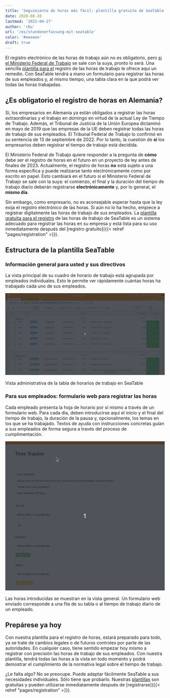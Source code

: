 ```yaml
---
title: 'Seguimiento de horas más fácil: plantilla gratuita de SeaTable - SeaTable'
date: 2020-08-28
lastmod: '2023-04-27'
author: 'rbu'
url: '/es/stundenerfassung-mit-seatable'
color: '#eeeeee'
draft: true
---
```


El registro electrónico de las horas de trabajo aún no es obligatorio, pero [si el Ministerio Federal de Trabajo](https://www.tagesschau.de/wirtschaft/unternehmen/arbeitszeit-erfassung-heil-101.html) se sale con la suya, pronto lo será. Una sencilla [plantilla para el](https://seatable.io/es/arbeitszeiterfassung/) registro de las horas de trabajo le ofrece aquí un remedio. Con SeaTable tendrá a mano un formulario para registrar las horas de sus empleados y, al mismo tiempo, una tabla clara en la que podrá ver todas las horas trabajadas.

## ¿Es obligatorio el registro de horas en Alemania?

Sí, los empresarios en Alemania ya están obligados a registrar las horas extraordinarias y el trabajo en domingo en virtud de la actual Ley de Tiempo de Trabajo. Además, el Tribunal de Justicia de la Unión Europea dictaminó en mayo de 2019 que las empresas de la UE deben registrar todas las horas de trabajo de sus empleados. El Tribunal Federal de Trabajo lo confirmó en su sentencia de 13 de septiembre de 2022. Por lo tanto, la cuestión de **si** los empresarios deben registrar el tiempo de trabajo está decidida.

El Ministerio Federal de Trabajo quiere responder a la pregunta de **cómo** debe ser el registro de horas en el futuro en un proyecto de ley antes de finales de 2023. Actualmente, el registro de horas **no** está sujeto a una forma específica y puede realizarse tanto electrónicamente como por escrito en papel. Esto cambiará en el futuro si el Ministerio Federal de Trabajo se sale con la suya: el comienzo, el final y la duración del tiempo de trabajo diario deberán registrarse **electrónicamente** y, por lo general, el **mismo día**.

Sin embargo, como empresario, no es aconsejable esperar hasta que la ley exija el registro electrónico de las horas. Si aún no lo ha hecho, empiece a registrar digitalmente las horas de trabajo de sus empleados. La [plantilla gratuita para el registro](https://seatable.io/es/vorlage/fyp0x2y-s-ut3m-wcbpzbq/) de las horas de trabajo de SeaTable es un sistema adecuado para registrar las horas en su empresa y está lista para su uso inmediatamente después del [registro gratuito]({{< relref "pages/registration" >}}).

## Estructura de la plantilla SeaTable

### Información general para usted y sus directivos

La vista principal de su cuadro de horario de trabajo está agrupada por empleados individuales. Esto le permite ver rápidamente cuántas horas ha trabajado cada uno de sus empleados.

![Vista de administración para el registro del tiempo de trabajo](images/Working-Time-Admin-View.gif)

Vista administrativa de la tabla de horarios de trabajo en SeaTable

### Para sus empleados: formulario web para registrar las horas

Cada empleado presenta la hoja de horario por sí mismo a través de un formulario web. Para cada día, deben introducirse aquí el inicio y el final del tiempo de trabajo, la duración de la pausa y, opcionalmente, los temas en los que se ha trabajado. Textos de ayuda con instrucciones concretas guían a sus empleados de forma segura a través del proceso de cumplimentación.

![Registro del tiempo de trabajo mediante formulario web en la aplicación para empleados](images/Arbeitszeiterfassung.gif)

Las horas introducidas se muestran en la vista general. Un formulario web enviado corresponde a una fila de su tabla o al tiempo de trabajo diario de un empleado.

## Prepárese ya hoy

Con nuestra plantilla para el registro de horas, estará preparado para todo, ya se trate de cambios legales o de futuros controles por parte de las autoridades. En cualquier caso, tiene sentido empezar hoy mismo a registrar con precisión las horas de trabajo de sus empleados. Con nuestra plantilla, tendrá todas las horas a la vista en todo momento y podrá demostrar el cumplimiento de la normativa legal sobre el tiempo de trabajo.

¿Le falta algo? No se preocupe. Puede adaptar fácilmente SeaTable a sus necesidades individuales. Sólo tiene que probarlo. Nuestras [plantillas](https://seatable.io/es/vorlagen/) son gratuitas y pueden utilizarse inmediatamente después de [registrarse]({{< relref "pages/registration" >}}).
